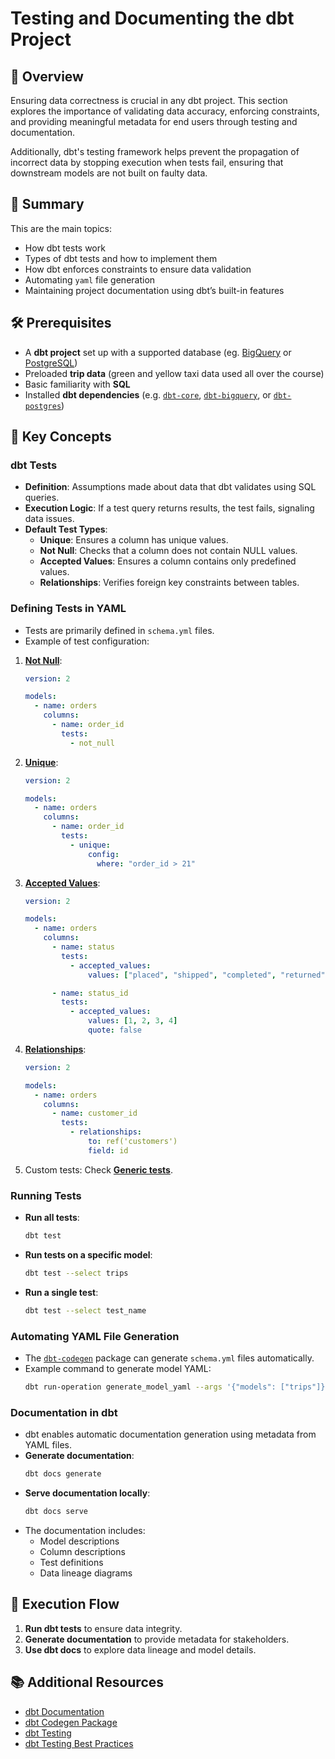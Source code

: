 # Testing and Documenting the dbt Project

## 📌 Overview

Ensuring data correctness is crucial in any dbt project. This section explores the importance of validating data accuracy, enforcing constraints, and providing meaningful metadata for end users through testing and documentation.

Additionally, dbt's testing framework helps prevent the propagation of incorrect data by stopping execution when tests fail, ensuring that downstream models are not built on faulty data.

## 📖 Summary

This are the main topics:

- How dbt tests work
- Types of dbt tests and how to implement them
- How dbt enforces constraints to ensure data validation
- Automating `yaml` file generation
- Maintaining project documentation using dbt’s built-in features

## 🛠️ Prerequisites

- A **dbt project** set up with a supported database (eg. [BigQuery](https://cloud.google.com/bigquery) or [PostgreSQL](https://www.postgresql.org/))
- Preloaded **trip data** (green and yellow taxi data used all over the course)
- Basic familiarity with **SQL**
- Installed **dbt dependencies** (e.g. [`dbt-core`](https://pypi.org/project/dbt-core/), [`dbt-bigquery`](https://pypi.org/project/dbt-bigquery/), or [`dbt-postgres`](https://pypi.org/project/dbt-postgres/))

## 🔑 Key Concepts

### dbt Tests

- **Definition**: Assumptions made about data that dbt validates using SQL queries.
- **Execution Logic**: If a test query returns results, the test fails, signaling data issues.
- **Default Test Types**:
  - **Unique**: Ensures a column has unique values.
  - **Not Null**: Checks that a column does not contain NULL values.
  - **Accepted Values**: Ensures a column contains only predefined values.
  - **Relationships**: Verifies foreign key constraints between tables.

### Defining Tests in YAML

- Tests are primarily defined in `schema.yml` files.
- Example of test configuration:

1. [**Not Null**](https://docs.getdbt.com/reference/resource-properties/data-tests#not_null):

    ```yml
    version: 2

    models:
      - name: orders
        columns:
          - name: order_id
            tests:
              - not_null
    ```

2. [**Unique**](https://docs.getdbt.com/reference/resource-properties/data-tests#unique):

    ```yml
    version: 2

    models:
      - name: orders
        columns:
          - name: order_id
            tests:
              - unique:
                  config:
                    where: "order_id > 21"
    ```

3. [**Accepted Values**](https://docs.getdbt.com/reference/resource-properties/data-tests#accepted_values):

    ```yml
    version: 2

    models:
      - name: orders
        columns:
          - name: status
            tests:
              - accepted_values:
                  values: ["placed", "shipped", "completed", "returned"]

          - name: status_id
            tests:
              - accepted_values:
                  values: [1, 2, 3, 4]
                  quote: false
    ```

4. [**Relationships**](https://docs.getdbt.com/reference/resource-properties/data-tests#relationships):

    ```yml
    version: 2

    models:
      - name: orders
        columns:
          - name: customer_id
            tests:
              - relationships:
                  to: ref('customers')
                  field: id
    ```

5. Custom tests: Check [**Generic tests**](https://docs.getdbt.com/best-practices/writing-custom-generic-tests).

### Running Tests

- **Run all tests**:
  ```sh
  dbt test
  ```
- **Run tests on a specific model**:
  ```sh
  dbt test --select trips
  ```
- **Run a single test**:
  ```sh
  dbt test --select test_name
  ```

### Automating YAML File Generation

- The [`dbt-codegen`](https://github.com/dbt-labs/dbt-codegen) package can generate `schema.yml` files automatically.
- Example command to generate model YAML:
  ```sh
  dbt run-operation generate_model_yaml --args '{"models": ["trips"]}'
  ```

### Documentation in dbt

- dbt enables automatic documentation generation using metadata from YAML files.
- **Generate documentation**:
  ```sh
  dbt docs generate
  ```
- **Serve documentation locally**:
  ```sh
  dbt docs serve
  ```
- The documentation includes:
  - Model descriptions
  - Column descriptions
  - Test definitions
  - Data lineage diagrams

## 🚀 Execution Flow

1. **Run dbt tests** to ensure data integrity.
2. **Generate documentation** to provide metadata for stakeholders.
3. **Use dbt docs** to explore data lineage and model details.

## 📚 Additional Resources

- [dbt Documentation](https://docs.getdbt.com/)
- [dbt Codegen Package](https://github.com/dbt-labs/dbt-codegen)
- [dbt Testing](https://docs.getdbt.com/reference/resource-properties/data-tests)
- [dbt Testing Best Practices](https://docs.getdbt.com/docs/building-a-dbt-project/tests)
